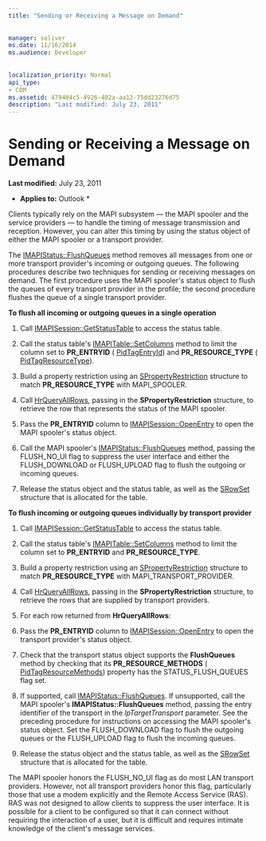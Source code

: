 ```yaml
---
title: "Sending or Receiving a Message on Demand"
 
 
manager: soliver
ms.date: 11/16/2014
ms.audience: Developer
 
 
localization_priority: Normal
api_type:
- COM
ms.assetid: 479404c5-4926-402a-aa12-75dd23276d75
description: "Last modified: July 23, 2011"
---
```


# Sending or Receiving a Message on Demand

 **Last modified:** July 23, 2011 
  
 * **Applies to:** Outlook * 
  
Clients typically rely on the MAPI subsystem — the MAPI spooler and the service providers — to handle the timing of message transmission and reception. However, you can alter this timing by using the status object of either the MAPI spooler or a transport provider.
  
The [IMAPIStatus::FlushQueues](imapistatus-flushqueues.md) method removes all messages from one or more transport provider's incoming or outgoing queues. The following procedures describe two techniques for sending or receiving messages on demand. The first procedure uses the MAPI spooler's status object to flush the queues of every transport provider in the profile; the second procedure flushes the queue of a single transport provider. 
  
 **To flush all incoming or outgoing queues in a single operation**
  
1. Call [IMAPISession::GetStatusTable](imapisession-getstatustable.md) to access the status table. 
    
2. Call the status table's [IMAPITable::SetColumns](imapitable-setcolumns.md) method to limit the column set to **PR_ENTRYID** ( [PidTagEntryId](pidtagentryid-canonical-property.md)) and **PR_RESOURCE_TYPE** ( [PidTagResourceType](pidtagresourcetype-canonical-property.md)).
    
3. Build a property restriction using an [SPropertyRestriction](spropertyrestriction.md) structure to match **PR_RESOURCE_TYPE** with MAPI_SPOOLER. 
    
4. Call [HrQueryAllRows](hrqueryallrows.md), passing in the **SPropertyRestriction** structure, to retrieve the row that represents the status of the MAPI spooler. 
    
5. Pass the **PR_ENTRYID** column to [IMAPISession::OpenEntry](imapisession-openentry.md) to open the MAPI spooler's status object. 
    
6. Call the MAPI spooler's [IMAPIStatus::FlushQueues](imapistatus-flushqueues.md) method, passing the FLUSH_NO_UI flag to suppress the user interface and either the FLUSH_DOWNLOAD or FLUSH_UPLOAD flag to flush the outgoing or incoming queues. 
    
7. Release the status object and the status table, as well as the [SRowSet](srowset.md) structure that is allocated for the table. 
    
 **To flush incoming or outgoing queues individually by transport provider**
  
1. Call [IMAPISession::GetStatusTable](imapisession-getstatustable.md) to access the status table. 
    
2. Call the status table's [IMAPITable::SetColumns](imapitable-setcolumns.md) method to limit the column set to **PR_ENTRYID** and **PR_RESOURCE_TYPE**.
    
3. Build a property restriction using an [SPropertyRestriction](spropertyrestriction.md) structure to match **PR_RESOURCE_TYPE** with MAPI_TRANSPORT_PROVIDER. 
    
4. Call [HrQueryAllRows](hrqueryallrows.md), passing in the **SPropertyRestriction** structure, to retrieve the rows that are supplied by transport providers. 
    
5. For each row returned from **HrQueryAllRows**:
    
1. Pass the **PR_ENTRYID** column to [IMAPISession::OpenEntry](imapisession-openentry.md) to open the transport provider's status object. 
    
2. Check that the transport status object supports the **FlushQueues** method by checking that its **PR_RESOURCE_METHODS** ( [PidTagResourceMethods](pidtagresourcemethods-canonical-property.md)) property has the STATUS_FLUSH_QUEUES flag set. 
    
3. If supported, call [IMAPIStatus::FlushQueues](imapistatus-flushqueues.md). If unsupported, call the MAPI spooler's **IMAPIStatus::FlushQueues** method, passing the entry identifier of the transport in the  _lpTargetTransport_ parameter. See the preceding procedure for instructions on accessing the MAPI spooler's status object. Set the FLUSH_DOWNLOAD flag to flush the outgoing queues or the FLUSH_UPLOAD flag to flush the incoming queues. 
    
4. Release the status object and the status table, as well as the [SRowSet](srowset.md) structure that is allocated for the table. 
    
The MAPI spooler honors the FLUSH_NO_UI flag as do most LAN transport providers. However, not all transport providers honor this flag, particularly those that use a modem explicitly and the Remote Access Service (RAS). RAS was not designed to allow clients to suppress the user interface. It is possible for a client to be configured so that it can connect without requiring the interaction of a user, but it is difficult and requires intimate knowledge of the client's message services.
  

